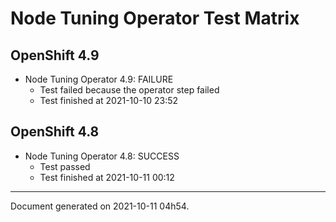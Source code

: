 
Node Tuning Operator Test Matrix
================================

OpenShift 4.9
-------------


* Node Tuning Operator 4.9: FAILURE
  - Test failed because the operator step failed
  - Test finished at 2021-10-10 23:52

OpenShift 4.8
-------------


* Node Tuning Operator 4.8: SUCCESS
  - Test passed
  - Test finished at 2021-10-11 00:12


---
Document generated on 2021-10-11 04h54.
